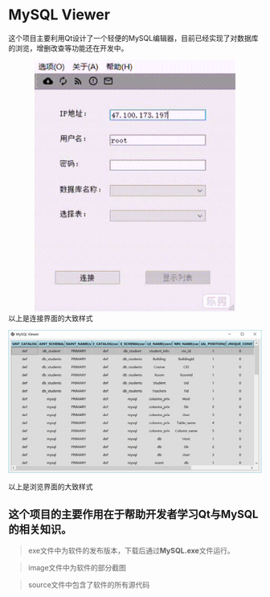 # MySQL Viewer
这个项目主要利用Qt设计了一个轻便的MySQL编辑器，目前已经实现了对数据库的浏览，增删改查等功能还在开发中。

<div align=center><img width="400" height="500" src="https://github.com/1700402116/MySQL-Viewer/blob/master/image/mainwindow.gif"/></div>
以上是连接界面的大致样式

![image](https://github.com/1700402116/MySQL-Viewer/blob/master/image/table.jpg)

以上是浏览界面的大致样式

## 这个项目的主要作用在于帮助开发者学习Qt与MySQL的相关知识。

> exe文件中为软件的发布版本，下载后通过**MySQL.exe**文件运行。

> image文件中为软件的部分截图

>source文件中包含了软件的所有源代码